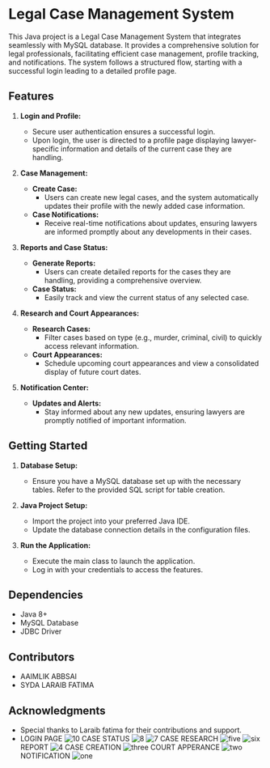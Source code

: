 # Legal Case Management System

This Java project is a Legal Case Management System that integrates seamlessly with MySQL database. It provides a comprehensive solution for legal professionals, facilitating efficient case management, profile tracking, and notifications. The system follows a structured flow, starting with a successful login leading to a detailed profile page.

## Features

1. **Login and Profile:**
   - Secure user authentication ensures a successful login.
   - Upon login, the user is directed to a profile page displaying lawyer-specific information and details of the current case they are handling.

2. **Case Management:**
   - **Create Case:**
     - Users can create new legal cases, and the system automatically updates their profile with the newly added case information.
   - **Case Notifications:**
     - Receive real-time notifications about updates, ensuring lawyers are informed promptly about any developments in their cases.

3. **Reports and Case Status:**
   - **Generate Reports:**
     - Users can create detailed reports for the cases they are handling, providing a comprehensive overview.
   - **Case Status:**
     - Easily track and view the current status of any selected case.

4. **Research and Court Appearances:**
   - **Research Cases:**
     - Filter cases based on type (e.g., murder, criminal, civil) to quickly access relevant information.
   - **Court Appearances:**
     - Schedule upcoming court appearances and view a consolidated display of future court dates.

5. **Notification Center:**
   - **Updates and Alerts:**
     - Stay informed about any new updates, ensuring lawyers are promptly notified of important information.

## Getting Started

1. **Database Setup:**
   - Ensure you have a MySQL database set up with the necessary tables. Refer to the provided SQL script for table creation.

2. **Java Project Setup:**
   - Import the project into your preferred Java IDE.
   - Update the database connection details in the configuration files.

3. **Run the Application:**
   - Execute the main class to launch the application.
   - Log in with your credentials to access the features.

## Dependencies

- Java 8+
- MySQL Database
- JDBC Driver

## Contributors

- AAIMLIK ABBSAI 
- SYDA LARAIB FATIMA



## Acknowledgments

- Special thanks to Laraib fatima for their contributions and support.
- LOGIN PAGE
![10](https://github.com/AaimlikAbbasi/legal_eagle/assets/96013254/f9be1551-d2cd-404d-af36-cfa188293119)
CASE STATUS
![8](https://github.com/AaimlikAbbasi/legal_eagle/assets/96013254/fdf426b8-fd7a-46be-8816-2047d4bf3417)
![7](https://github.com/AaimlikAbbasi/legal_eagle/assets/96013254/6d3b5230-d208-443e-9d55-35d3190f52dc)
CASE RESEARCH
![five](https://github.com/AaimlikAbbasi/legal_eagle/assets/96013254/c1f4e40c-dbb1-42d2-b125-c68335096269)
![six](https://github.com/AaimlikAbbasi/legal_eagle/assets/96013254/94dde1b8-94f6-4402-b55f-113548b1fbf4)
REPORT
![4](https://github.com/AaimlikAbbasi/legal_eagle/assets/96013254/9ed7b9ac-4327-40de-ac71-4b3a826e1743)
CASE CREATION
![three](https://github.com/AaimlikAbbasi/legal_eagle/assets/96013254/4e41d4d7-adb3-49db-8363-e9a91bf37794)
COURT APPERANCE
![two](https://github.com/AaimlikAbbasi/legal_eagle/assets/96013254/2880d28c-f57e-4578-b11a-d363d8a8b719)
NOTIFICATION
![one](https://github.com/AaimlikAbbasi/legal_eagle/assets/96013254/d0b9f6d9-7220-4e35-9f1c-a325f7e05244)









